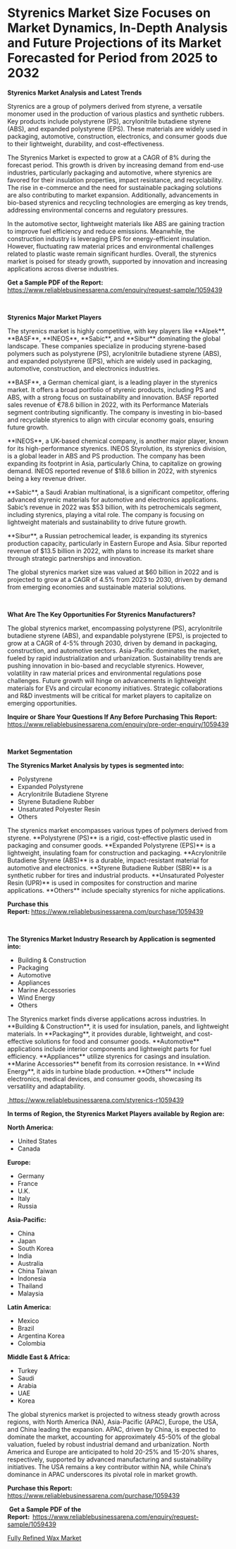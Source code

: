 <p><h1>Styrenics Market Size Focuses on Market Dynamics, In-Depth Analysis and Future Projections of its Market Forecasted for Period from 2025 to 2032</h1></p><p><strong>Styrenics Market Analysis and Latest Trends</strong></p>
<p><p>Styrenics are a group of polymers derived from styrene, a versatile monomer used in the production of various plastics and synthetic rubbers. Key products include polystyrene (PS), acrylonitrile butadiene styrene (ABS), and expanded polystyrene (EPS). These materials are widely used in packaging, automotive, construction, electronics, and consumer goods due to their lightweight, durability, and cost-effectiveness.</p><p>The Styrenics Market is expected to grow at a CAGR of 8% during the forecast period. This growth is driven by increasing demand from end-use industries, particularly packaging and automotive, where styrenics are favored for their insulation properties, impact resistance, and recyclability. The rise in e-commerce and the need for sustainable packaging solutions are also contributing to market expansion. Additionally, advancements in bio-based styrenics and recycling technologies are emerging as key trends, addressing environmental concerns and regulatory pressures.</p><p>In the automotive sector, lightweight materials like ABS are gaining traction to improve fuel efficiency and reduce emissions. Meanwhile, the construction industry is leveraging EPS for energy-efficient insulation. However, fluctuating raw material prices and environmental challenges related to plastic waste remain significant hurdles. Overall, the styrenics market is poised for steady growth, supported by innovation and increasing applications across diverse industries.</p></p>
<p><strong>Get a Sample PDF of the Report:&nbsp;</strong> <a href="https://www.reliablebusinessarena.com/enquiry/request-sample/1059439?utm_campaign=2111&utm_medium=2&utm_source=Github&utm_content=ia&utm_term=25012025&utm_id=styrenics">https://www.reliablebusinessarena.com/enquiry/request-sample/1059439</a></p>
<p>&nbsp;</p>
<p><strong>Styrenics Major Market Players</strong></p>
<p><p>The styrenics market is highly competitive, with key players like **Alpek**, **BASF**, **INEOS**, **Sabic**, and **Sibur** dominating the global landscape. These companies specialize in producing styrene-based polymers such as polystyrene (PS), acrylonitrile butadiene styrene (ABS), and expanded polystyrene (EPS), which are widely used in packaging, automotive, construction, and electronics industries.</p><p>**BASF**, a German chemical giant, is a leading player in the styrenics market. It offers a broad portfolio of styrenic products, including PS and ABS, with a strong focus on sustainability and innovation. BASF reported sales revenue of €78.6 billion in 2022, with its Performance Materials segment contributing significantly. The company is investing in bio-based and recyclable styrenics to align with circular economy goals, ensuring future growth.</p><p>**INEOS**, a UK-based chemical company, is another major player, known for its high-performance styrenics. INEOS Styrolution, its styrenics division, is a global leader in ABS and PS production. The company has been expanding its footprint in Asia, particularly China, to capitalize on growing demand. INEOS reported revenue of $18.6 billion in 2022, with styrenics being a key revenue driver.</p><p>**Sabic**, a Saudi Arabian multinational, is a significant competitor, offering advanced styrenic materials for automotive and electronics applications. Sabic’s revenue in 2022 was $53 billion, with its petrochemicals segment, including styrenics, playing a vital role. The company is focusing on lightweight materials and sustainability to drive future growth.</p><p>**Sibur**, a Russian petrochemical leader, is expanding its styrenics production capacity, particularly in Eastern Europe and Asia. Sibur reported revenue of $13.5 billion in 2022, with plans to increase its market share through strategic partnerships and innovation.</p><p>The global styrenics market size was valued at $60 billion in 2022 and is projected to grow at a CAGR of 4.5% from 2023 to 2030, driven by demand from emerging economies and sustainable material solutions.</p></p>
<p>&nbsp;</p>
<p><strong>What Are The Key Opportunities For Styrenics Manufacturers?</strong></p>
<p><p>The global styrenics market, encompassing polystyrene (PS), acrylonitrile butadiene styrene (ABS), and expandable polystyrene (EPS), is projected to grow at a CAGR of 4-5% through 2030, driven by demand in packaging, construction, and automotive sectors. Asia-Pacific dominates the market, fueled by rapid industrialization and urbanization. Sustainability trends are pushing innovation in bio-based and recyclable styrenics. However, volatility in raw material prices and environmental regulations pose challenges. Future growth will hinge on advancements in lightweight materials for EVs and circular economy initiatives. Strategic collaborations and R&D investments will be critical for market players to capitalize on emerging opportunities.</p></p>
<p><strong>Inquire or Share Your Questions If Any Before Purchasing This Report:</strong> <a href="https://www.reliablebusinessarena.com/enquiry/pre-order-enquiry/1059439?utm_campaign=2111&utm_medium=2&utm_source=Github&utm_content=ia&utm_term=25012025&utm_id=styrenics">https://www.reliablebusinessarena.com/enquiry/pre-order-enquiry/1059439</a></p>
<p>&nbsp;</p>
<p><strong>Market Segmentation</strong></p>
<p><strong>The Styrenics Market Analysis by types is segmented into:</strong></p>
<p><ul><li>Polystyrene</li><li>Expanded Polystyrene</li><li>Acrylonitrile Butadiene Styrene</li><li>Styrene Butadiene Rubber</li><li>Unsaturated Polyester Resin</li><li>Others</li></ul></p>
<p><p>The styrenics market encompasses various types of polymers derived from styrene. **Polystyrene (PS)** is a rigid, cost-effective plastic used in packaging and consumer goods. **Expanded Polystyrene (EPS)** is a lightweight, insulating foam for construction and packaging. **Acrylonitrile Butadiene Styrene (ABS)** is a durable, impact-resistant material for automotive and electronics. **Styrene Butadiene Rubber (SBR)** is a synthetic rubber for tires and industrial products. **Unsaturated Polyester Resin (UPR)** is used in composites for construction and marine applications. **Others** include specialty styrenics for niche applications.</p></p>
<p><strong>Purchase this Report:&nbsp;</strong><a href="https://www.reliablebusinessarena.com/purchase/1059439?utm_campaign=2111&utm_medium=2&utm_source=Github&utm_content=ia&utm_term=25012025&utm_id=styrenics">https://www.reliablebusinessarena.com/purchase/1059439</a></p>
<p>&nbsp;</p>
<p><strong>The Styrenics Market Industry Research by Application is segmented into:</strong></p>
<p><ul><li>Building & Construction</li><li>Packaging</li><li>Automotive</li><li>Appliances</li><li>Marine Accessories</li><li>Wind Energy</li><li>Others</li></ul></p>
<p><p>The Styrenics market finds diverse applications across industries. In **Building & Construction**, it is used for insulation, panels, and lightweight materials. In **Packaging**, it provides durable, lightweight, and cost-effective solutions for food and consumer goods. **Automotive** applications include interior components and lightweight parts for fuel efficiency. **Appliances** utilize styrenics for casings and insulation. **Marine Accessories** benefit from its corrosion resistance. In **Wind Energy**, it aids in turbine blade production. **Others** include electronics, medical devices, and consumer goods, showcasing its versatility and adaptability.</p></p>
<p><a href="https://www.reliablebusinessarena.com/styrenics-r1059439?utm_campaign=2111&utm_medium=2&utm_source=Github&utm_content=ia&utm_term=25012025&utm_id=styrenics">&nbsp;https://www.reliablebusinessarena.com/styrenics-r1059439</a></p>
<p><strong>In terms of Region, the Styrenics Market Players available by Region are:</strong></p>
<p>
    <p> <strong> North America: </strong>
        <ul>
            <li>United States</li>
            <li>Canada</li>
        </ul>
        </p> 
    <p> <strong> Europe: </strong>
        <ul>
            <li>Germany</li>
            <li>France</li>
            <li>U.K.</li>
            <li>Italy</li>
            <li>Russia</li>
        </ul>
        </p> 
    <p> <strong> Asia-Pacific: </strong>
        <ul>
            <li>China</li>
            <li>Japan</li>
            <li>South Korea</li>
            <li>India</li>
            <li>Australia</li>
            <li>China Taiwan</li>
            <li>Indonesia</li>
            <li>Thailand</li>
            <li>Malaysia</li>
        </ul>
        </p> 
    <p> <strong> Latin America: </strong>
        <ul>
            <li>Mexico</li>
            <li>Brazil</li>
            <li>Argentina Korea</li>
            <li>Colombia</li>
        </ul>
        </p> 
    <p> <strong> Middle East & Africa: </strong>
        <ul>
            <li>Turkey</li>
            <li>Saudi</li>
            <li>Arabia</li>
            <li>UAE</li>
            <li>Korea</li>
        </ul>
    </p>
    </p>
<p><p>The global styrenics market is projected to witness steady growth across regions, with North America (NA), Asia-Pacific (APAC), Europe, the USA, and China leading the expansion. APAC, driven by China, is expected to dominate the market, accounting for approximately 45-50% of the global valuation, fueled by robust industrial demand and urbanization. North America and Europe are anticipated to hold 20-25% and 15-20% shares, respectively, supported by advanced manufacturing and sustainability initiatives. The USA remains a key contributor within NA, while China’s dominance in APAC underscores its pivotal role in market growth.</p></p>
<p><strong>Purchase this Report: </strong><a href="https://www.reliablebusinessarena.com/purchase/1059439?utm_campaign=2111&utm_medium=2&utm_source=Github&utm_content=ia&utm_term=25012025&utm_id=styrenics">https://www.reliablebusinessarena.com/purchase/1059439</a></p>
<p>&nbsp;<strong>Get a Sample PDF of the Report:&nbsp;&nbsp;</strong><a href="https://www.reliablebusinessarena.com/enquiry/request-sample/1059439?utm_campaign=2111&utm_medium=2&utm_source=Github&utm_content=ia&utm_term=25012025&utm_id=styrenics">https://www.reliablebusinessarena.com/enquiry/request-sample/1059439</a></p>
<p><strong></strong></p>
<p><p><a href="https://github.com/mookiesville/Market-Research-Report-List-1/blob/main/fully-refined-wax-market.md?utm_campaign=2111&utm_medium=2&utm_source=Github&utm_content=ia&utm_term=25012025&utm_id=styrenics">Fully Refined Wax Market</a></p></p>